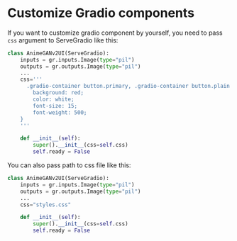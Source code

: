 # Customize Gradio components

If you want to customize gradio component by yourself, you need to pass `css` argument to ServeGradio like this:

```py
class AnimeGANv2UI(ServeGradio):
    inputs = gr.inputs.Image(type="pil")
    outputs = gr.outputs.Image(type="pil")
    ...
    css='''
      .gradio-container button.primary, .gradio-container button.plain {
        background: red;
        color: white;
        font-size: 15;
        font-weight: 500;
    }
    '''

    def __init__(self):
        super().__init__(css=self.css)
        self.ready = False
```

You can also pass path to css file like this:

```py
class AnimeGANv2UI(ServeGradio):
    inputs = gr.inputs.Image(type="pil")
    outputs = gr.outputs.Image(type="pil")
    ...
    css="styles.css"

    def __init__(self):
        super().__init__(css=self.css)
        self.ready = False
```
